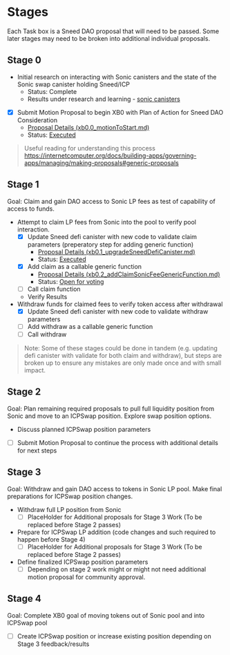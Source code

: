 # Stages
Each Task box is a Sneed DAO proposal that will need to be passed. Some later stages may need to be broken into additional individual proposals.

## Stage 0
- Initial research on interacting with Sonic canisters and the state of the Sonic swap canister holding Sneed/ICP
  - Status: Complete
  - Results under research and learning - [sonic canisters](/propGroups/xb0_SonicSwapLPMove/research_and_learning/sonic_canisters.md)
- [X] Submit Motion Proposal to begin XB0 with Plan of Action for Sneed DAO Consideration
  - [Proposal Details (xb0.0_motionToStart.md)](xb0.0_motionToStart.md)
  - Status: [Executed](https://nns.ic0.app/proposal/?u=fp274-iaaaa-aaaaq-aacha-cai&proposal=266)

> Useful reading for understanding this process https://internetcomputer.org/docs/building-apps/governing-apps/managing/making-proposals#generic-proposals

## Stage 1

Goal: Claim and gain DAO access to Sonic LP fees as test of capability of access to funds.

- Attempt to claim LP fees from Sonic into the pool to verify pool interaction.
  - [X] Update Sneed defi canister with new code to validate claim parameters (preperatory step for adding generic function)
    - [Proposal Details (xb0.1_upgradeSneedDefiCanister.md)](xb0.1_upgradeSneedDefiCanister.md)
    - Status: [Executed](https://nns.ic0.app/proposal/?u=fp274-iaaaa-aaaaq-aacha-cai&proposal=275)
  - [X] Add claim as a callable generic function
    - [Proposal Details (xb0.2_addClaimSonicFeeGenericFunction.md)](xb0.2_addClaimSonicFeeGenericFunction.md)
    - Status: [Open for voting](https://nns.ic0.app/proposal/?u=fp274-iaaaa-aaaaq-aacha-cai&proposal=301)
  - [ ] Call claim function
  - Verify Results
- Withdraw funds for claimed fees to verify token access after withdrawal
  - [X] Update Sneed defi canister with new code to validate withdraw parameters
  - [ ] Add withdraw as a callable generic function
  - [ ] Call withdraw

> Note: Some of these stages could be done in tandem (e.g. updating defi canister with validate for both claim and withdraw), but steps are broken up to ensure any mistakes are only made once and with small impact. 

## Stage 2
Goal: Plan remaining required proposals to pull full liquidity position from Sonic and move to an ICPSwap position. Explore swap position options.

- Discuss planned ICPSwap position parameters
- [ ] Submit Motion Proposal to continue the process with additional details for next steps

## Stage 3
Goal: Withdraw and gain DAO access to tokens in Sonic LP pool. Make final preparations for ICPSwap position changes.

- Withdraw full LP position from Sonic
  - [ ] PlaceHolder for Additional proposals for Stage 3 Work (To be replaced before Stage 2 passes)
- Prepare for ICPSwap LP addition (code changes and such required to happen before Stage 4)
  - [ ] PlaceHolder for Additional proposals for Stage 3 Work (To be replaced before Stage 2 passes)
- Define finalized ICPSwap position parameters
  - [ ] Depending on stage 2 work might or might not need additional motion proposal for community approval.

## Stage 4
Goal: Complete XB0 goal of moving tokens out of Sonic pool and into ICPSwap pool
- [ ] Create ICPSwap position or increase existing position depending on Stage 3 feedback/results